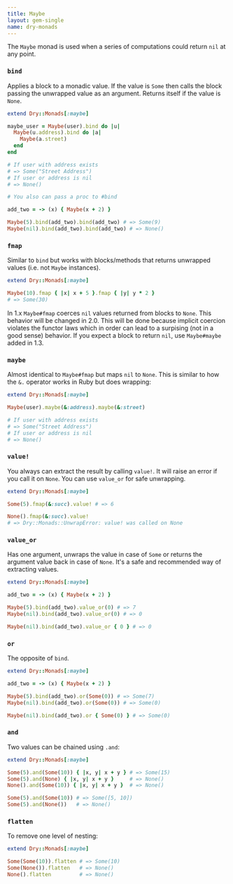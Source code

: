 ```yaml
---
title: Maybe
layout: gem-single
name: dry-monads
---
```


The `Maybe` monad is used when a series of computations could return `nil` at any point.

### `bind`

Applies a block to a monadic value. If the value is `Some` then calls the block passing the unwrapped value as an argument. Returns itself if the value is `None`.

```ruby
extend Dry::Monads[:maybe]

maybe_user = Maybe(user).bind do |u|
  Maybe(u.address).bind do |a|
    Maybe(a.street)
  end
end

# If user with address exists
# => Some("Street Address")
# If user or address is nil
# => None()

# You also can pass a proc to #bind

add_two = -> (x) { Maybe(x + 2) }

Maybe(5).bind(add_two).bind(add_two) # => Some(9)
Maybe(nil).bind(add_two).bind(add_two) # => None()

```

### `fmap`

Similar to `bind` but works with blocks/methods that returns unwrapped values (i.e. not `Maybe` instances).

```ruby
extend Dry::Monads[:maybe]

Maybe(10).fmap { |x| x + 5 }.fmap { |y| y * 2 }
# => Some(30)
```

In 1.x `Maybe#fmap` coerces `nil` values returned from blocks to `None`. This behavior will be changed in 2.0. This will be done because implicit coercion violates the functor laws which in order can lead to a surpising (not in a good sense) behavior. If you expect a block to return `nil`, use `Maybe#maybe` added in 1.3.

### `maybe`

Almost identical to `Maybe#fmap` but maps `nil` to `None`. This is similar to how the `&.` operator works in Ruby but does wrapping:

```ruby
extend Dry::Monads[:maybe]

Maybe(user).maybe(&:address).maybe(&:street)

# If user with address exists
# => Some("Street Address")
# If user or address is nil
# => None()
```

### `value!`

You always can extract the result by calling `value!`. It will raise an error if you call it on `None`. You can use `value_or` for safe unwrapping.

```ruby
extend Dry::Monads[:maybe]

Some(5).fmap(&:succ).value! # => 6

None().fmap(&:succ).value!
# => Dry::Monads::UnwrapError: value! was called on None

```

### `value_or`

Has one argument, unwraps the value in case of `Some` or returns the argument value back in case of `None`. It's a safe and recommended way of extracting values.

```ruby
extend Dry::Monads[:maybe]

add_two = -> (x) { Maybe(x + 2) }

Maybe(5).bind(add_two).value_or(0) # => 7
Maybe(nil).bind(add_two).value_or(0) # => 0

Maybe(nil).bind(add_two).value_or { 0 } # => 0
```

### `or`

The opposite of `bind`.

```ruby
extend Dry::Monads[:maybe]

add_two = -> (x) { Maybe(x + 2) }

Maybe(5).bind(add_two).or(Some(0)) # => Some(7)
Maybe(nil).bind(add_two).or(Some(0)) # => Some(0)

Maybe(nil).bind(add_two).or { Some(0) } # => Some(0)
```

### `and`

Two values can be chained using `.and`:

```ruby
extend Dry::Monads[:maybe]

Some(5).and(Some(10)) { |x, y| x + y } # => Some(15)
Some(5).and(None) { |x, y| x + y }     # => None()
None().and(Some(10)) { |x, y| x + y }  # => None()

Some(5).and(Some(10)) # => Some([5, 10])
Some(5).and(None())   # => None()
```

### `flatten`

To remove one level of nesting:

```ruby
extend Dry::Monads[:maybe]

Some(Some(10)).flatten # => Some(10)
Some(None()).flatten   # => None()
None().flatten         # => None()
```
